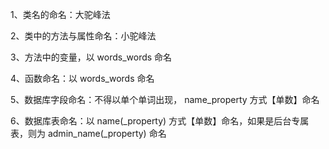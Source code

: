 
1、类名的命名：大驼峰法

2、类中的方法与属性命名：小驼峰法

3、方法中的变量，以 words_words 命名 

4、函数命名：以 words_words 命名 

5、数据库字段命名：不得以单个单词出现， name_property 方式【单数】命名

6、数据库表命名：以 name(_property) 方式【单数】命名，如果是后台专属表，则为 admin_name(_property) 命名
